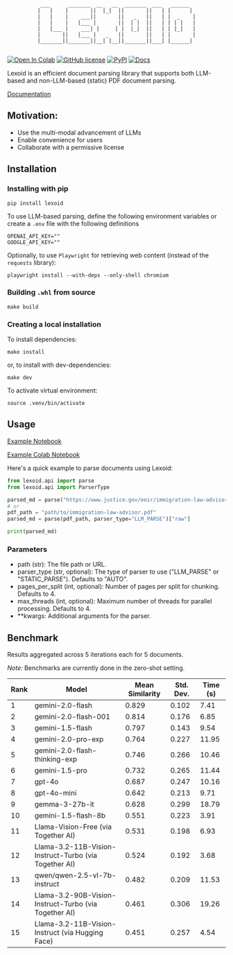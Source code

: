 <div align="center">
  
```
 ___      _______  __   __  _______  ___   ______  
|   |    |       ||  |_|  ||       ||   | |      | 
|   |    |    ___||       ||   _   ||   | |  _    |
|   |    |   |___ |       ||  | |  ||   | | | |   |
|   |___ |    ___| |     | |  |_|  ||   | | |_|   |
|       ||   |___ |   _   ||       ||   | |       |
|_______||_______||__| |__||_______||___| |______| 
                                                                                                    
```
  
</div>

[![Open In Colab](https://colab.research.google.com/assets/colab-badge.svg)](https://colab.research.google.com/github/oidlabs-com/Lexoid/blob/main/examples/example_notebook_colab.ipynb)
[![GitHub license](https://img.shields.io/badge/License-Apache_2.0-blue.svg)](https://github.com/oidlabs-com/Lexoid/blob/main/LICENSE)
[![PyPI](https://img.shields.io/pypi/v/lexoid)](https://pypi.org/project/lexoid/)
[![Docs](https://github.com/oidlabs-com/Lexoid/actions/workflows/deploy_docs.yml/badge.svg)](https://oidlabs-com.github.io/Lexoid/)

Lexoid is an efficient document parsing library that supports both LLM-based and non-LLM-based (static) PDF document parsing.

[Documentation](https://oidlabs-com.github.io/Lexoid/)

## Motivation:

- Use the multi-modal advancement of LLMs
- Enable convenience for users
- Collaborate with a permissive license

## Installation

### Installing with pip

```
pip install lexoid
```

To use LLM-based parsing, define the following environment variables or create a `.env` file with the following definitions

```
OPENAI_API_KEY=""
GOOGLE_API_KEY=""
```

Optionally, to use `Playwright` for retrieving web content (instead of the `requests` library):

```
playwright install --with-deps --only-shell chromium
```

### Building `.whl` from source

```
make build
```

### Creating a local installation

To install dependencies:

```
make install
```

or, to install with dev-dependencies:

```
make dev
```

To activate virtual environment:

```
source .venv/bin/activate
```

## Usage

[Example Notebook](https://github.com/oidlabs-com/Lexoid/blob/main/examples/example_notebook.ipynb)

[Example Colab Notebook](https://colab.research.google.com/github/oidlabs-com/Lexoid/blob/main/examples/example_notebook_colab.ipynb)

Here's a quick example to parse documents using Lexoid:

```python
from lexoid.api import parse
from lexoid.api import ParserType

parsed_md = parse("https://www.justice.gov/eoir/immigration-law-advisor", parser_type="LLM_PARSE")["raw"]
# or
pdf_path = "path/to/immigration-law-advisor.pdf"
parsed_md = parse(pdf_path, parser_type="LLM_PARSE")["raw"]

print(parsed_md)
```

### Parameters

- path (str): The file path or URL.
- parser_type (str, optional): The type of parser to use ("LLM_PARSE" or "STATIC_PARSE"). Defaults to "AUTO".
- pages_per_split (int, optional): Number of pages per split for chunking. Defaults to 4.
- max_threads (int, optional): Maximum number of threads for parallel processing. Defaults to 4.
- \*\*kwargs: Additional arguments for the parser.

## Benchmark

Results aggregated across 5 iterations each for 5 documents.

_Note:_ Benchmarks are currently done in the zero-shot setting.

| Rank | Model                                                 | Mean Similarity | Std. Dev. | Time (s) |
| ---- | ----------------------------------------------------- | --------------- | --------- | -------- |
| 1    | gemini-2.0-flash                                      | 0.829           | 0.102     | 7.41     |
| 2    | gemini-2.0-flash-001                                  | 0.814           | 0.176     | 6.85     |
| 3    | gemini-1.5-flash                                      | 0.797           | 0.143     | 9.54     |
| 4    | gemini-2.0-pro-exp                                    | 0.764           | 0.227     | 11.95    |
| 5    | gemini-2.0-flash-thinking-exp                         | 0.746           | 0.266     | 10.46    |
| 6    | gemini-1.5-pro                                        | 0.732           | 0.265     | 11.44    |
| 7    | gpt-4o                                                | 0.687           | 0.247     | 10.16    |
| 8    | gpt-4o-mini                                           | 0.642           | 0.213     | 9.71     |
| 9    | gemma-3-27b-it                                        | 0.628           | 0.299     | 18.79    |
| 10   | gemini-1.5-flash-8b                                   | 0.551           | 0.223     | 3.91     |
| 11   | Llama-Vision-Free (via Together AI)                   | 0.531           | 0.198     | 6.93     |
| 12   | Llama-3.2-11B-Vision-Instruct-Turbo (via Together AI) | 0.524           | 0.192     | 3.68     |
| 13   | qwen/qwen-2.5-vl-7b-instruct                          | 0.482           | 0.209     | 11.53    |
| 14   | Llama-3.2-90B-Vision-Instruct-Turbo (via Together AI) | 0.461           | 0.306     | 19.26    |
| 15   | Llama-3.2-11B-Vision-Instruct (via Hugging Face)      | 0.451           | 0.257     | 4.54     |
